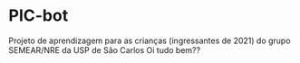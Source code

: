 # PIC-bot
Projeto de aprendizagem para as crianças (ingressantes de 2021) do grupo SEMEAR/NRE da USP de São Carlos
Oi tudo bem??
